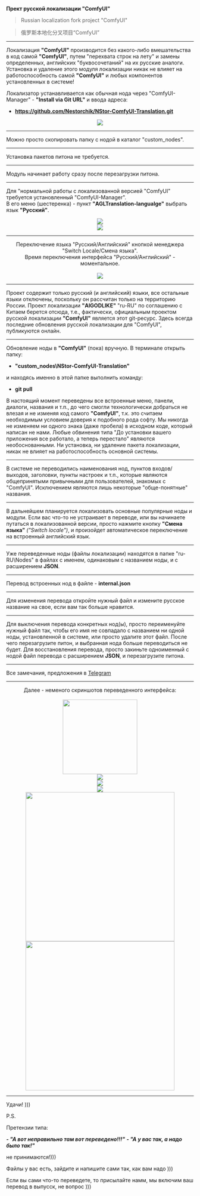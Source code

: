 **Прект русской локализации "ComfyUI"**

> Russian localization fork project "ComfyUI"

> 俄罗斯本地化分叉项目“ComfyUI”

---
Локализация **"ComfyUI"** производится без какого-либо вмешательства в код самой **"ComfyUI"**, путем "перехвата строк на лету" и замены определенных, английских "буквосочетаний" на их русские аналоги.
Установка и удаление этого модуля локализации никак не влияет на работоспособность самой **"ComfyUI"** и любых компонентов установленных в системе!

Локализатор устанавливается как обычная нода через "ComfyUI-Manager" - **"Install via Git URL"** и ввода адреса:

- **https://github.com/Nestorchik/NStor-ComfyUI-Translation.git**

<p align="center">
  <img src="img/3.jpg">
</p>

---

Можно просто скопировать папку с нодой в каталог "custom_nodes".

---

Установка пакетов питона не требуется.
 
---

Модуль начинает работу сразу после перезагрузки питона.

---

Для "нормальной работы с локализованной версией "ComfyUI" требуется установленный "ComfyUI-Manager".</br>В его меню (шестеренка) - пункт **"AGLTranslation-langualge"** выбрать язык **"Русский"**.

<p align="center">
  <img src="img/1.jpg">
</br>
  <img src="img/2.jpg">
</p>

---
<p align="center">
Переключение языка "Русский/Английский" кнопкой менеджера "Switch Locale/Смена языка".</br>
Время переключения интерфейса "Русский/Английский" - моментальное.
</br></br>

  <img src="img/4.jpg">
</p>

---

Проект содержит только русский (и английский) языки, все остальные языки отключены, поскольку он рассчитан только на территорию России. Проект локализации **"AIGODLIKE"** "ru-RU" по соглашению с Китаем берется отсюда, т.е., фактически, официальным проектом русской локализации **"ComfyUI"** является этот git-ресурс. Здесь всегда последние обновления русской локализации для "ComfyUI", публикуются онлайн.

---

Обновление ноды в **"ComfyUI"** (пока) вручную. В терминале открыть папку:

- **"custom_nodes\NStor-ComfyUI-Translation\"**

и находясь именно в этой папке выполнить команду:

- **git pull**

В настоящий момент переведены все встроенные меню, панели, диалоги, названия и т.п., до чего смогли технологически добраться не влезая и не изменяя код самого **"ComfyUI"**, т.к. это считаем необходимым условием доверия к подобного рода софту. Мы никогда не изменяем ни одного знака (даже пробела) в исходном коде, который написан не нами. Любые обвинения типа "До установки вашего приложения все работало, а теперь перестало" являются необоснованными. Ни установка, ни удаление пакета локализации, никак не влияет на работоспособность основной системы.

---

В системе не переводились наименования нод, пунктов входов/выходов, заголовки, пункты настроек и т.п., которые являются общепринятыми привычными для пользователей, знакомых с "ComfyUI". Исключением являются лишь некоторые "обще-понятные" названия.  

---

В дальнейшем планируется локализовать основные популярные ноды и модули. Если вас что-то не устраивает в переводе, или вы начинаете путаться в локализованной версии, просто нажмите кнопку **"Смена языка"** *("Switch locale")*, и произойдет автоматическое переключение на встроенный английский язык. 

---

Уже переведенные ноды (файлы локализации) находятся в папке "ru-RU\Nodes" в файлах с именем, одинаковым с названием ноды, и с расширением **JSON**.

---

Перевод встроенных нод в файле - **internal.json**

---

Для изменения перевода откройте нужный файл и измените русское название на свое, если вам так больше нравится.

---

Для выключения перевода конкретных нод(ы), просто переименуйте нужный файл так, чтобы его имя не совпадало с названием ни одной ноды, установленной в системе, или просто удалите этот файл. После чего перезагрузите питон, и выбранная нода больше переводиться не будет. Для восстановления перевода, просто закиньте одноименный с нодой файл перевода с расширением **JSON**, и перезагрузите питона.

---

Все замечания, предложения в [Telegram](https://t.me/comfyui_rus)

---

<p align="center">
Далее - неменого скриншотов переведенного интерфейса:</br></br>
  <img width="200" src="img/01.jpg">
</br>
  <img src="img/02.jpg">
</br>
  <img src="img/03.jpg">
</br>
  <img src="img/04.jpg">
</br>
  <img width="400" src="img/05.jpg">
</br>
  <img width="400" src="img/06.jpg">
</p>

---

Удачи! )))

P.S.

Претензии типа:

***- "А вот неправильно там вот переведено!!!"***
***- "А у вас так, а надо было так!"***

   не принимаются!)))
   
Файлы у вас есть, зайдите и напишите сами так, как вам надо )))

Если вы сами что-то переведете, то присылайте намм, мы включим ваш перевод в выпусск, не вопрос )))


